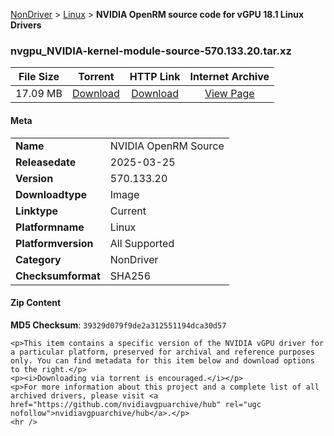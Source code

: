 
[NonDriver](/README.md)  >  [Linux](/index/NonDriver/Linux.md)  >  **NVIDIA OpenRM source code for vGPU 18.1 Linux Drivers**


### nvgpu_NVIDIA-kernel-module-source-570.133.20.tar.xz

| **File Size** | **Torrent**  | **HTTP Link** | **Internet Archive** |
|:-------------:|:------------:|:-------------:|:--------------------:|
| 17.09 MB |  [Download](https://archive.org/download/nvgpu_NVIDIA-kernel-module-source-570.133.20.tar.xz/nvgpu_NVIDIA-kernel-module-source-570.133.20.tar.xz_archive.torrent)       | [Download](https://archive.org/compress/nvgpu_NVIDIA-kernel-module-source-570.133.20.tar.xz) | [View Page](https://archive.org/details/nvgpu_NVIDIA-kernel-module-source-570.133.20.tar.xz)       |

#### Meta

<table>
<tr><td><strong>Name</strong></td><td>NVIDIA OpenRM Source</td></tr>
<tr><td><strong>Releasedate</strong></td><td>2025-03-25</td></tr>
<tr><td><strong>Version</strong></td><td>570.133.20</td></tr>
<tr><td><strong>Downloadtype</strong></td><td>Image</td></tr>
<tr><td><strong>Linktype</strong></td><td>Current</td></tr>
<tr><td><strong>Platformname</strong></td><td>Linux</td></tr>
<tr><td><strong>Platformversion</strong></td><td>All Supported</td></tr>
<tr><td><strong>Category</strong></td><td>NonDriver</td></tr>
<tr><td><strong>Checksumformat</strong></td><td>SHA256</td></tr>
</table>

#### Zip Content

**MD5 Checksum**: `39329d079f9de2a312551194dca30d57`

```text
<p>This item contains a specific version of the NVIDIA vGPU driver for a particular platform, preserved for archival and reference purposes only. You can find metadata for this item below and download options to the right.</p>
<p><i>Downloading via torrent is encouraged.</i></p>
<p>For more information about this project and a complete list of all archived drivers, please visit <a href="https://github.com/nvidiavgpuarchive/hub" rel="ugc nofollow">nvidiavgpuarchive/hub</a>.</p>
<hr />
```